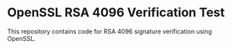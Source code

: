 # OpenSSL RSA 4096 Verification Test

This repository contains code for RSA 4096 signature verification using OpenSSL.